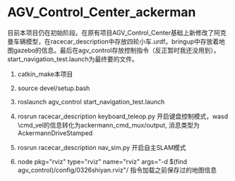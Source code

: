 # AGV_Control_Center_ackerman
目前本项目仍在初始阶段。在原有项目AGV_Control_Center基础上新修改了阿克曼车辆模型，在racecar_description中存放四轮小车.urdf。bringup中存放着地图gazebo的信息。最后在agv_control存放控制指令（反正暂时我还没用到）。start_navigation_test.launch为最终要的文件。
1.   catkin_make本项目
2.   source devel/setup.bash
3.   roslaunch agv_control start_navigation_test.launch
4.  rosrun racecar_description keyboard_teleop.py  开启键盘控制模式，wasd
\cmd_vel的信息转化为ackermann_cmd_mux/output, 消息类型为AckermannDriveStamped

5.  rosrun racecar_description nav_sim.py  开启自主SLAM模式

6.   node pkg="rviz" type="rviz" name="rviz" args="-d $(find agv_control)/config/0326shiyan.rviz"/ 指令加载之前保存过的地图信息
